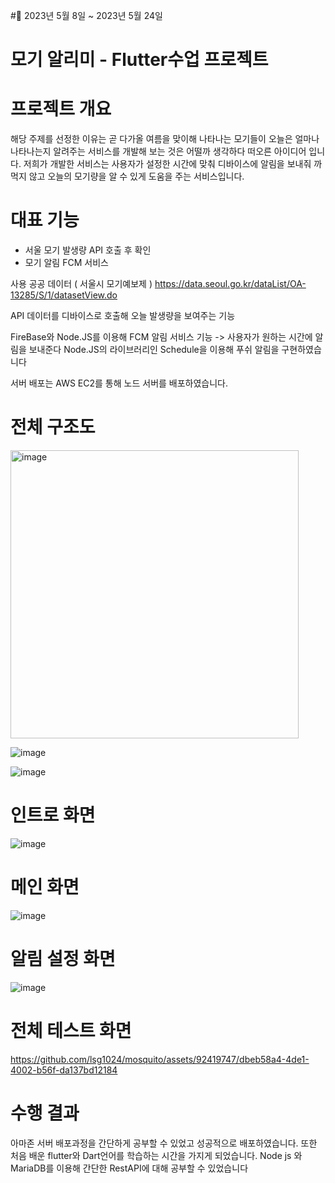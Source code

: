 #📆 2023년 5월 8일 ~ 2023년 5월 24일

# 모기 알리미 - Flutter수업 프로젝트

# 프로젝트 개요 
해당 주제를 선정한 이유는 곧 다가올 여름을 맞이해 나타나는 모기들이 오늘은 얼마나 나타나는지 알려주는 서비스를 개발해 보는 것은 어떨까 생각하다 떠오른 아이디어 입니다.
저희가 개발한 서비스는 사용자가 설정한 시간에 맞춰 디바이스에 알림을 보내줘 까먹지 않고 오늘의 모기량을 알 수 있게 도움을 주는 서비스입니다.

# 대표 기능
  - 서울 모기 발생량 API 호출 후 확인
  - 모기 알림 FCM 서비스

사용 공공 데이터 ( 서울시 모기예보제 ) https://data.seoul.go.kr/dataList/OA-13285/S/1/datasetView.do

API 데이터를 디바이스로 호출해 오늘 발생량을 보여주는 기능

FireBase와 Node.JS를 이용해 FCM 알림 서비스 기능 -> 사용자가 원하는 시간에 알림을 보내준다
Node.JS의 라이브러리인 Schedule을 이용해 푸쉬 알림을 구현하였습니다

서버 배포는 AWS EC2를 통해 노드 서버를 배포하였습니다.

# 전체 구조도 

<img width="461" alt="image" src="https://github.com/lsg1024/mosquito/assets/92419747/2ee710f2-54ab-46a7-9fc2-1f830e737ffd">


![image](https://github.com/lsg1024/mosquito/assets/92419747/f21672d8-fd03-44a5-a8e6-5929f06e9d91)


![image](https://github.com/lsg1024/mosquito/assets/92419747/97fa8660-120b-446d-b20c-16868c00ebbd)

# 인트로 화면
![image](https://github.com/lsg1024/mosquito/assets/92419747/f245e523-0e55-438a-8060-fe2157d7e28c)

# 메인 화면
![image](https://github.com/lsg1024/mosquito/assets/92419747/c6ea3ab6-7f7e-4153-bf8a-2177f187ffb8)

# 알림 설정 화면
![image](https://github.com/lsg1024/mosquito/assets/92419747/4476cb02-f388-476e-adee-ba72cfc09c0b)

# 전체 테스트 화면
https://github.com/lsg1024/mosquito/assets/92419747/dbeb58a4-4de1-4002-b56f-da137bd12184

# 수행 결과
아마존 서버 배포과정을 간단하게 공부할 수 있었고 성공적으로 배포하였습니다. 또한 처음 배운 flutter와 Dart언어를 학습하는 시간을 가지게 되었습니다. 
Node js 와 MariaDB를 이용해 간단한 RestAPI에 대해 공부할 수 있었습니다 
